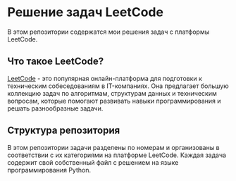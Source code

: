 # Решение задач LeetCode
В этом репозитории содержатся мои решения задач с платформы LeetCode.

## Что такое LeetCode?
[LeetCode](https://leetcode.com/) - это популярная онлайн-платформа для подготовки к 
техническим собеседованиям в IT-компаниях. Она предлагает большую коллекцию задач по 
алгоритмам, структурам данных и техническим вопросам, которые помогают развивать навыки 
программирования и решать разнообразные задачи.

## Структура репозитория
В этом репозитории задачи разделены по номерам и организованы в соответствии с их 
категориями на платформе LeetCode. Каждая задача содержит свой собственный файл 
с решением на языке программирования Python.

